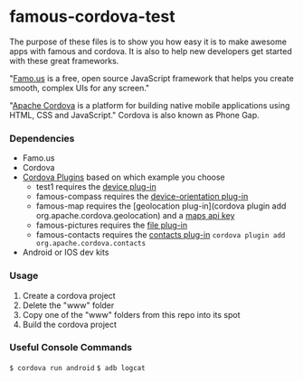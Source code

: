 famous-cordova-test
===================
The purpose of these files is to show you how easy it is to make awesome apps with famous and cordova. It is also to help new developers get started with these great frameworks.

"[Famo.us](http://www.famo.us) is a free, open source JavaScript framework that helps you create smooth, complex UIs for any screen."

"[Apache Cordova](http://cordova.apache.org) is a platform for building native mobile applications using HTML, CSS and JavaScript."
Cordova is also known as Phone Gap.

### Dependencies
* Famo.us
* Cordova
* [Cordova Plugins](http://plugins.cordova.io/#/) based on which example you choose
  * test1 requires the [device plug-in](http://plugins.cordova.io/#/package/org.apache.cordova.device)
  * famous-compass requires the [device-orientation plug-in](http://plugins.cordova.io/#/package/org.apache.cordova.device-orientation)
  * famous-map requires the [geolocation plug-in](cordova plugin add org.apache.cordova.geolocation) and a [maps api key](https://developers.google.com/maps/documentation/embed/guide#api_key)
  * famous-pictures requires the [file plug-in](http://plugins.cordova.io/#/package/org.apache.cordova.file)
  * famous-contacts requires the [contacts plug-in](http://plugins.cordova.io/#/package/org.apache.cordova.contacts) `cordova plugin add org.apache.cordova.contacts`
* Android or IOS dev kits


### Usage
1. Create a cordova project
2. Delete the "www" folder
3. Copy one of the "www" folders from this repo into its spot
4. Build the cordova project

### Useful Console Commands
`$ cordova run android`
`$ adb logcat`

